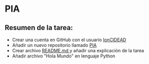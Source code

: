 # PIA
## Resumen de la tarea:
+ Crear una cuenta en GitHub con el usuario [IonCIDEAD](https://github.com/IonCIDEAD)
+ Añadir un nuevo repositorio llamado [PIA](https://github.com/IonCIDEAD/PIA)
+ Crear archivo [README.md ](https://github.com/IonCIDEAD/PIA/blob/main/README.md) y añadir una explicación de la tarea
+ Añadir archivo "Hola Mundo" en lenguaje Python
